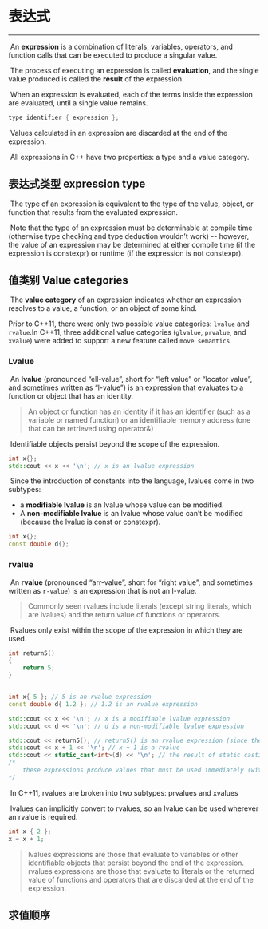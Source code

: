 # 表达式



------------

​		An **expression** is a combination of literals, variables, operators, and function calls that can be executed to produce a singular value. 

​		The process of executing an expression is called **evaluation**, and the single value produced is called the **result** of the expression.

​		When an expression is evaluated, each of the terms inside the expression are evaluated, until a single value remains. 

```cpp
type identifier { expression };
```

​		Values calculated in an expression are discarded at the end of the expression.

​		All expressions in C++ have two properties: a type and a value category.

## 表达式类型 expression type

​		The type of an expression is equivalent to the type of the value, object, or function that results from the evaluated expression.

​		Note that the type of an expression must be determinable at compile time (otherwise type checking and type deduction wouldn’t work) -- however, the value of an expression may be determined at either compile time (if the expression is constexpr) or runtime (if the expression is not constexpr).



## 值类别 Value categories

​		The **value category** of an expression indicates whether an expression resolves to a value, a function, or an object of some kind.

Prior to C++11, there were only two possible value categories: `lvalue` and `rvalue`.In C++11, three additional value categories (`glvalue`, `prvalue`, and `xvalue`) were added to support a new feature called `move semantics`.



### Lvalue

​		An **lvalue** (pronounced “ell-value”, short for “left value” or “locator value”, and sometimes written as “l-value”) is an expression that evaluates to a function or object that has an identity.

> An object or function has an identity if it has an identifier (such as a variable or named function) or an identifiable memory address (one that can be retrieved using operator&)

​		 Identifiable objects persist beyond the scope of the expression.

```c++
int x{};
std::cout << x << '\n'; // x is an lvalue expression
```

​		Since the introduction of constants into the language, lvalues come in two subtypes:

- a **modifiable lvalue** is an lvalue whose value can be modified. 
- A **non-modifiable lvalue** is an lvalue whose value can’t be modified (because the lvalue is const or constexpr).

```c++
int x{};
const double d{};
```



### rvalue

​		An **rvalue** (pronounced “arr-value”, short for “right value”, and sometimes written as `r-value`) is an expression that is not an l-value. 

> Commonly seen rvalues include literals (except string literals, which are lvalues) and the return value of functions or operators. 

​		Rvalues only exist within the scope of the expression in which they are used.

```c++
int return5()
{
    return 5;
}


int x{ 5 }; // 5 is an rvalue expression
const double d{ 1.2 }; // 1.2 is an rvalue expression

std::cout << x << '\n'; // x is a modifiable lvalue expression
std::cout << d << '\n'; // d is a non-modifiable lvalue expression

std::cout << return5(); // return5() is an rvalue expression (since the result is returned by value)
std::cout << x + 1 << '\n'; // x + 1 is a rvalue
std::cout << static_cast<int>(d) << '\n'; // the result of static casting d to an int is an rvalue
/*  
	these expressions produce values that must be used immediately (within the scope of the expression) or they are discarded.
*/
```

​		In C++11, rvalues are broken into two subtypes: prvalues and xvalues

​		 lvalues can implicitly convert to rvalues, so an lvalue can be used wherever an rvalue is required.

```c++
int x { 2 };
x = x + 1;
```



> lvalues expressions are those that evaluate to variables or other identifiable objects that persist beyond the end of the expression.
> rvalues expressions are those that evaluate to literals or the returned value of functions and operators that are discarded at the end of the expression.

## 求值顺序



